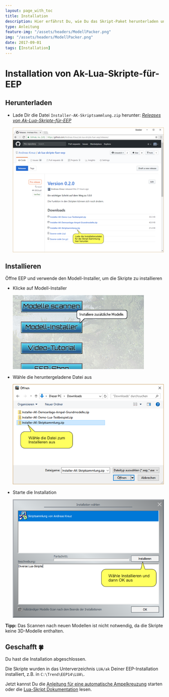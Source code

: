 ```yaml
---
layout: page_with_toc
title: Installation
description: Hier erfährst Du, wie Du das Skript-Paket herunterladen und direkt in EEP installieren kannst.
type: Anleitung
feature-img: "/assets/headers/ModellPacker.png"
img: "/assets/headers/ModellPacker.png"
date: 2017-09-01
tags: [Installation]
---
```


# Installation von Ak-Lua-Skripte-für-EEP

## Herunterladen
* Lade Dir die Datei `Installer-AK-Skriptsammlung.zip` herunter: _[Releases von Ak-Lua-Skripte-für-EEP](https://github.com/Andreas-Kreuz/ak-lua-skripte-fuer-eep/releases)_

    ![BILD](../assets/tutorial/installation/InstallationDownload.png)

## Installieren
Öffne EEP und verwende den Modell-Installer, um die Skripte zu installieren
* Klicke auf Modell-Installer

    ![BILD](../assets/tutorial/installation/Installation-Modell-Installer.png)

* Wähle die heruntergeladene Datei aus

    ![BILD](../assets/tutorial/installation/Installation-Datei-waehlen.png)

* Starte die Installation

    ![BILD](../assets/tutorial/installation/Installation-Modell-installieren.png)

__Tipp:__ Das Scannen nach neuen Modellen ist nicht notwendig, da die Skripte keine 3D-Modelle enthalten.

## Geschafft :four_leaf_clover:
Du hast die Installation abgeschlossen.

Die Skripte wurden in das  Unterverzeichnis `LUA/ak` Deiner EEP-Installation installiert, z.B. in `C:\Trend\EEP14\LUA\`.

Jetzt kannst Du die [Anleitung für eine automatische Ampelkreuzung](../anleitungen-fortgeschrittene/ampelkreuzung) starten oder die [Lua-Skript Dokumentation](../LUA/ak/) lesen.
